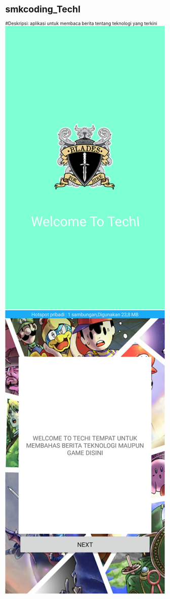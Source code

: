 # smkcoding_TechI
#Deskripsi: aplikasi untuk membaca berita tentang teknologi yang terkini
![SS1](app\src\main\res\ss\ss1.png)
![SS2](app\src\main\res\ss\ss2.png)
